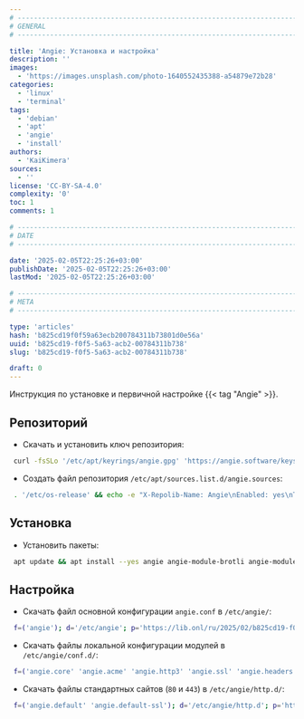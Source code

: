 ```yaml
---
# -------------------------------------------------------------------------------------------------------------------- #
# GENERAL
# -------------------------------------------------------------------------------------------------------------------- #

title: 'Angie: Установка и настройка'
description: ''
images:
  - 'https://images.unsplash.com/photo-1640552435388-a54879e72b28'
categories:
  - 'linux'
  - 'terminal'
tags:
  - 'debian'
  - 'apt'
  - 'angie'
  - 'install'
authors:
  - 'KaiKimera'
sources:
  - ''
license: 'CC-BY-SA-4.0'
complexity: '0'
toc: 1
comments: 1

# -------------------------------------------------------------------------------------------------------------------- #
# DATE
# -------------------------------------------------------------------------------------------------------------------- #

date: '2025-02-05T22:25:26+03:00'
publishDate: '2025-02-05T22:25:26+03:00'
lastMod: '2025-02-05T22:25:26+03:00'

# -------------------------------------------------------------------------------------------------------------------- #
# META
# -------------------------------------------------------------------------------------------------------------------- #

type: 'articles'
hash: 'b825cd19f0f59a63ecb200784311b73801d0e56a'
uuid: 'b825cd19-f0f5-5a63-acb2-00784311b738'
slug: 'b825cd19-f0f5-5a63-acb2-00784311b738'

draft: 0
---
```


Инструкция по установке и первичной настройке {{< tag "Angie" >}}.

<!--more-->

## Репозиторий

- Скачать и установить ключ репозитория:

```bash
 curl -fsSLo '/etc/apt/keyrings/angie.gpg' 'https://angie.software/keys/angie-signing.gpg'
```

- Создать файл репозитория `/etc/apt/sources.list.d/angie.sources`:

```bash
 . '/etc/os-release' && echo -e "X-Repolib-Name: Angie\nEnabled: yes\nTypes: deb\nURIs: https://download.angie.software/angie/${ID}/${VERSION_ID}\nSuites: ${VERSION_CODENAME}\nComponents: main\nArchitectures: $( dpkg --print-architecture )\nSigned-By: /etc/apt/keyrings/angie.gpg\n" | tee '/etc/apt/sources.list.d/angie.sources' > '/dev/null' > '/dev/null'
```

## Установка

- Установить пакеты:

```bash
 apt update && apt install --yes angie angie-module-brotli angie-module-zstd
```

## Настройка

- Скачать файл основной конфигурации `angie.conf` в `/etc/angie/`:

```bash
 f=('angie'); d='/etc/angie'; p='https://lib.onl/ru/2025/02/b825cd19-f0f5-5a63-acb2-00784311b738'; for i in "${f[@]}"; do [[ -f "${d}/${i}.conf" && ! -f "${d}/${i}.conf.orig" ]] && mv "${d}/${i}.conf" "${d}/${i}.conf.orig"; curl -fsSLo "${d}/${i}.conf" "${p}/${i}.conf"; done
```

- Скачать файлы локальной конфигурации модулей в `/etc/angie/conf.d/`:

```bash
 f=('angie.core' 'angie.acme' 'angie.http3' 'angie.ssl' 'angie.headers' 'angie.proxy' 'angie.real_ip' 'angie.brotli' 'angie.gzip' 'angie.zstd'); d='/etc/angie/conf.d'; p='https://lib.onl/ru/2025/02/b825cd19-f0f5-5a63-acb2-00784311b738'; [[ ! -d "${d}" ]] && mkdir "${d}"; for i in "${f[@]}"; do curl -fsSLo "${d}/90-${i##*.}.local.conf" "${p}/${i}.conf"; done
```

- Скачать файлы стандартных сайтов (`80` и `443`) в `/etc/angie/http.d/`:

```bash
 f=('angie.default' 'angie.default-ssl'); d='/etc/angie/http.d'; p='https://lib.onl/ru/2025/02/b825cd19-f0f5-5a63-acb2-00784311b738'; for i in "${f[@]}"; do [[ -f "${d}/${i##*.}.conf" && ! -f "${d}/${i##*.}.conf.orig" ]] && mv "${d}/${i##*.}.conf" "${d}/${i##*.}.conf.orig"; curl -fsSLo "${d}/${i##*.}.conf" "${p}/${i}.conf"; done
```
